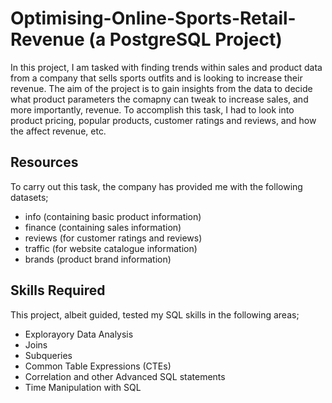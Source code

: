 # Optimising-Online-Sports-Retail-Revenue (a PostgreSQL Project)
In this project, I am tasked with finding trends within sales and product data from a company that sells sports outfits and is looking to increase their revenue. The aim of the project is to gain insights from the data to decide what product parameters the comapny can tweak to increase sales, and more importantly, revenue.
To accomplish this task, I had to look into product pricing, popular products, customer ratings and reviews, and how the affect revenue, etc. 

## Resources
To carry out this task, the company has provided me with the following datasets;
- info (containing basic product information)
- finance (containing sales information)
- reviews (for customer ratings and reviews)
- traffic (for website catalogue information)
- brands (product brand information)

## Skills Required
This project, albeit guided, tested my SQL skills in the following areas;
- Explorayory Data Analysis
- Joins
- Subqueries
- Common Table Expressions (CTEs)
- Correlation and other Advanced SQL statements
- Time Manipulation with SQL
